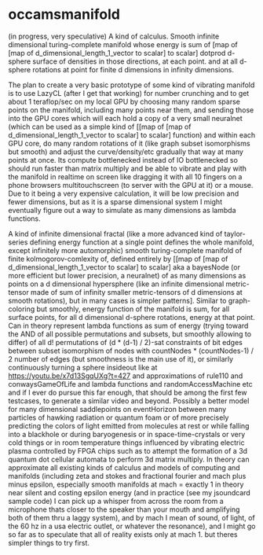 # occamsmanifold
(in progress, very speculative) A kind of calculus. Smooth infinite dimensional turing-complete manifold whose energy is sum of [map of [map of d_dimensional_length_1_vector to scalar] to scalar] dotprod d-sphere surface of densities in those directions, at each point. and at all d-sphere rotations at point for finite d dimensions in infinity dimensions.

The plan to create a very basic prototype of some kind of vibrating manifold is to use LazyCL (after I get that working) for number crunching and to get about 1 teraflop/sec on my local GPU by choosing many random sparse points on the manifold, including many points near them, and sending those into the GPU cores which will each hold a copy of a very small neuralnet (which can be used as a simple kind of [[map of [map of d_dimensional_length_1_vector to scalar] to scalar] function) and within each GPU core, do many random rotations of it (like graph subset isomorphisms but smooth) and adjust the curve/density/etc gradually that way at many points at once. Its compute bottlenecked instead of IO bottlenecked so should run faster than matrix multiply and be able to vibrate and play with the manifold in realtime on screen like dragging it with all 10 fingers on a phone browsers multitouchscreen (to server with the GPU at it) or a mouse. Due to it being a very expensive calculation, it will be low precision and fewer dimensions, but as it is a sparse dimensional system I might eventually figure out a way to simulate as many dimensions as lambda functions.

A kind of infinite dimensional fractal (like a more advanced kind of taylor-series defining energy function at a single point defines the whole manifold, except infinitely more automorphic) smooth turing-complete manifold of finite kolmogorov-comlexity of, defined entirely by [[map of [map of d_dimensional_length_1_vector to scalar] to scalar] aka a bayesNode (or more efficient but lower precision, a neuralnet) of as many dimensions as points on a d dimensional hypersphere (like an infinite dimensional metric-tensor made of sum of infinity smaller metric-tensors of d dimensions at smooth rotations), but in many cases is simpler patterns]. Similar to graph-coloring but smoothly, energy function of the manifold is sum, for all surface points, for all d dimensional d-sphere rotations, energy at that point. Can in theory represent lambda functions as sum of energy (trying toward the AND of all possible permutations and subsets, but smoothly allowing to differ) of all d! permutations of (d * (d-1) / 2)-sat constraints of bit edges between subset isomorphism of nodes with countNodes * (countNodes-1) / 2 number of edges (but smoothness is the main use of it), or similarly continuously turning a sphere insideout like at https://youtu.be/x7d13SgqUXg?t=427 and approximations of rule110 and conwaysGameOfLife and lambda functions and randomAccessMachine etc and if I ever do pursue this far enough, that should be among the first few testcases, to generate a similar video and beyond. Possibly a better model for many dimensional saddlepoints on eventHorizon between many particles of hawking radiation or quantum foam or of more precisely predicting the colors of light emitted from molecules at rest or while falling into a blackhole or during baryogenesis or in space-time-crystals or very cold things or in room temperature things influenced by vibrating electric plasma controlled by FPGA chips such as to attempt the formation of a 3d quantum dot cellular automata to perform 3d matrix multiply. In theory can approximate all existing kinds of calculus and models of computing and manifolds (including zeta and stokes and fractional fourier and mach plus minus epsilon, especially smooth manifolds at mach = exactly 1 in theory near silent and costing epsilon energy (and in practice (see my jsoundcard sample code) I can pick up a whisper from across the room from a microphone thats closer to the speaker than your mouth and amplifying both of them thru a laggy system), and by mach I mean of sound, of light, of the 60 hz in a usa electric outlet, or whatever the resonance), and I might go so far as to speculate that all of reality exists only at mach 1. but theres simpler things to try first.
